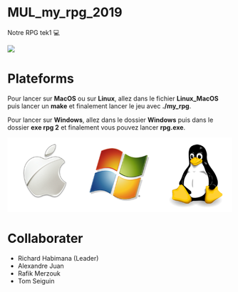 # MUL_my_rpg_2019
Notre RPG tek1 :computer:

![](images/main.gif)

# Plateforms

Pour lancer sur **MacOS** ou sur **Linux**, allez dans le fichier **Linux_MacOS** puis lancer un **make** et finalement lancer le jeu avec **./my_rpg**.

Pour lancer sur **Windows**, allez dans le dossier **Windows** puis dans le dossier **exe rpg 2** et finalement vous pouvez lancer **rpg.exe**.

![](images/windows-mac-os-linux.png)

# Collaborater

* Richard Habimana (Leader)
* Alexandre Juan
* Rafik Merzouk
* Tom Seiguin
